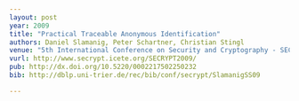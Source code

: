 ```yaml
---
layout: post
year: 2009
title: "Practical Traceable Anonymous Identification"
authors: Daniel Slamanig, Peter Schartner, Christian Stingl
venue: "5th International Conference on Security and Cryptography - SECRYPT 2009"
vurl: http://www.secrypt.icete.org/SECRYPT2009/
pub: http://dx.doi.org/10.5220/0002217502250232
bib: http://dblp.uni-trier.de/rec/bib/conf/secrypt/SlamanigSS09

---
```



